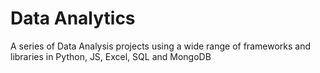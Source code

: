 # Data Analytics
 A series of Data Analysis projects using a wide range of frameworks and libraries in Python, JS, Excel, SQL and MongoDB
